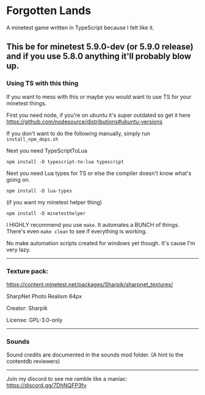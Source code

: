 # Forgotten Lands
 A minetest game written in TypeScript because I felt like it.


This be for minetest 5.9.0-dev (or 5.9.0 release) and if you use 5.8.0 anything it'll probably blow up.
---

### Using TS with this thing

If you want to mess with this or maybe you would want to use TS for your minetest things.
 
First you need node, if you're on ubuntu it's super outdated so get it here https://github.com/nodesource/distributions#ubuntu-versions

If you don't want to do the following manually, simply run ``install_npm_deps.sh``

Next you need TypeScriptToLua
```
npm install -D typescript-to-lua typescript
```

Next you need Lua types for TS or else the compiler doesn't know what's going on.
```
npm install -D lua-types
```

(if you want my minetest helper thing)
```
npm install -D minetesthelper 
```

I HIGHLY recommend you use ``make``. It automates a BUNCH of things. There's even ``make clean`` to see if everything is working.

No make automation scripts created for windows yet though. It's cause I'm very lazy.

---

### Texture pack:

https://content.minetest.net/packages/Sharpik/sharpnet_textures/

SharpNet Photo Realism 64px

Creator: Sharpik

License: GPL-3.0-only

---

### Sounds

Sound credits are documented in the sounds mod folder. (A hint to the contentdb reviewers)

---

Join my discord to see me ramble like a maniac:
https://discord.gg/7DhNQFP3fv